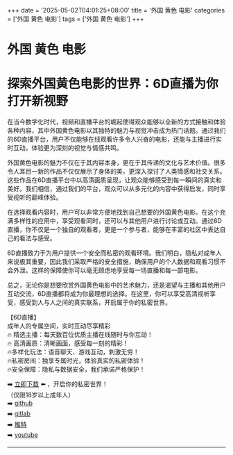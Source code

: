 +++
date = '2025-05-02T04:01:25+08:00'
title = '外国 黄色 电影'
categories = ['外国 黄色 电影']
tags = ['外国 黄色 电影']
+++

# 外国 黄色 电影

# 探索外国黄色电影的世界：6D直播为你打开新视野

在当今数字化时代，视频和直播平台的崛起使得观众能够以全新的方式接触和体验各种内容，其中外国黄色电影以其独特的魅力与视觉冲击成为热门话题。通过我们的6D直播平台，用户不仅能够在线观看许多令人兴奋的电影，还能与主播进行实时互动，体验更为深刻的视觉与情感共鸣。

外国黄色电影的魅力不仅在于其内容本身，更在于其传递的文化与艺术价值。很多令人耳目一新的作品不仅仅展示了身体的美，更深入探讨了人类情感和社交关系。这些作品在6D直播平台中以高清画质呈现，让观众能够感受到每一瞬间的真实和美好。我们相信，通过我们的平台，观众可以从多元化的内容中获得启发，同时享受视听的巅峰体验。

在选择观看内容时，用户可以非常方便地找到自己想要的外国黄色电影。在这个充满多样性的应用中，享受观看同时，还可以与其他用户进行讨论或互动。通过6D直播，你不仅是一个独自的观看者，更是一个参与者，能够在丰富的社区中表达自己的看法与感受。

6D直播致力于为用户提供一个安全而私密的观看环境。我们明白，隐私对成年人来说极其重要，因此我们采取严格的安全措施，确保用户的个人数据和观看习惯不会外泄。这样的保障使你可以毫无顾虑地享受每一场直播和每一部电影。

总之，无论你是想要欣赏外国黄色电影中的艺术魅力，还是渴望与主播和其他用户互动交流，6D直播都将成为你最理想的选择。在这里，你可以享受高清视听享受，感受到人与人之间的真实联系，开启属于你的私密世界。

【6D直播】  
成年人的专属空间，实时互动尽享精彩  
🔥 精选主播：每天数百位优质主播在线随时与你互动！  
🔥 高清画质：清晰画面，感受每一刻的精彩！  
🔥多样化玩法：语音聊天、游戏互动，刺激无穷！  
🔥私密房间：独享专属时光，体验真实的私密体验！  
🔥安全保障：隐私与数据安全，我们承诺严格保护！  

➡️ [立即下载](https://down123.s3.ap-east-1.amazonaws.com/down/down.html?channelCode=blog) ⬅️ ，开启你的私密世界！  
（仅限18岁以上成年人）  
➡️ [github](https://aldult-live.github.io/)  
➡️ [gitlab](https://seo-09598d.gitlab.io/)  
➡️ [推特](https://x.com/wegame33)  
➡️ [youtube](https://www.youtube.com/@6Dlive)  

---
